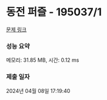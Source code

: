 # 동전 퍼즐 - 195037/1 

[문제 링크](https://level.goorm.io/exam/195037/%EB%8F%99%EC%A0%84-%ED%8D%BC%EC%A6%90/quiz/1) 

### 성능 요약

메모리: 31.85 MB, 시간: 0.12 ms

### 제출 일자

2024년 04월 08일 17:19:40

